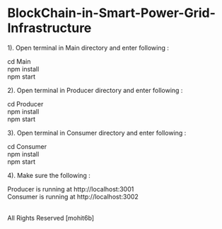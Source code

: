 # BlockChain-in-Smart-Power-Grid-Infrastructure

1). Open terminal in Main directory and enter following : 

  cd Main <br />
  npm install  <br />
  npm start

2). Open terminal in Producer directory and enter following :
  
  cd Producer <br />
  npm install <br />
  npm start
  
3). Open terminal in Consumer directory and enter following :
  
  cd Consumer <br />
  npm install <br />
  npm start 
  
4). Make sure the following :

  Producer is running at http://localhost:3001  <br />
  Consumer is running at http://localhost:3002
  
  <br />
  All Rights Reserved [mohit6b]
